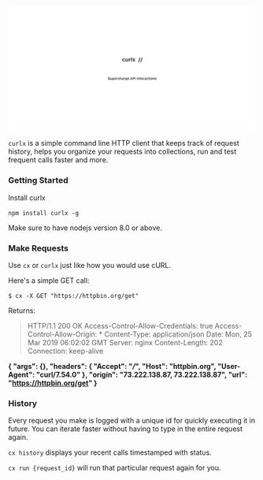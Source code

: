 ![](assets/intro-banner.png)

`curlx` is a simple command line HTTP client that keeps track of request history, helps you organize your requests into collections, run and test frequent calls faster and more. 

### Getting Started
Install curlx
```
npm install curlx -g
```
Make sure to have nodejs version 8.0 or above.


### Make Requests
Use `cx` or `curlx` just like how you would use cURL.

Here's a simple GET call:
```
$ cx -X GET "https://httpbin.org/get"
```
Returns:

> HTTP/1.1 200 OK
> Access-Control-Allow-Credentials: true
> Access-Control-Allow-Origin: *
> Content-Type: application/json
> Date: Mon, 25 Mar 2019 06:02:02 GMT
> Server: nginx
> Content-Length: 202
> Connection: keep-alive

**{
  "args": {},
  "headers": {
    "Accept": "*/*",
    "Host": "httpbin.org",
    "User-Agent": "curl/7.54.0"
  },
  "origin": "73.222.138.87, 73.222.138.87",
  "url": "https://httpbin.org/get"
}**



### History
Every request you make is logged with a unique id for quickly executing it in future. You can iterate faster without having to type in the entire request again.

`cx history` displays your recent calls timestamped with status.

`cx run {request_id}` will run that particular request again for you.